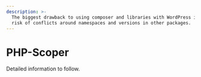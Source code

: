 ```yaml
---
description: >-
  The biggest drawback to using composer and libraries with WordPress is the
  risk of conflicts around namespaces and versions in other packages.
---
```


# PHP-Scoper

Detailed information to follow.
